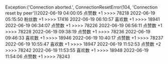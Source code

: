 Exception:('Connection aborted.', ConnectionResetError(104, 'Connection reset by peer'))2022-06-19  04:00:05   点赞数 +1 >>>> 78218
2022-06-19  05:15:50   粉丝数 +1 >>>> 17416
2022-06-19  06:10:57   喜欢数 +1 >>>> 18941
2022-06-19  06:34:07   点赞数 +1 >>>> 78226
2022-06-19  06:56:11   点赞数 +1 >>>> 78228
2022-06-19  09:38:19   点赞数 +1 >>>> 78236
2022-06-19  09:46:33   喜欢数 +1 >>>> 18946
2022-06-19  10:40:17   点赞数 +1 >>>> 78237
2022-06-19  10:55:47   喜欢数 +1 >>>> 18947
2022-06-19  11:52:53   点赞数 +2 >>>> 78242
2022-06-19  11:53:55   喜欢数 +1 >>>> 18948
2022-06-19  11:54:06   点赞数 +1 >>>> 78243
